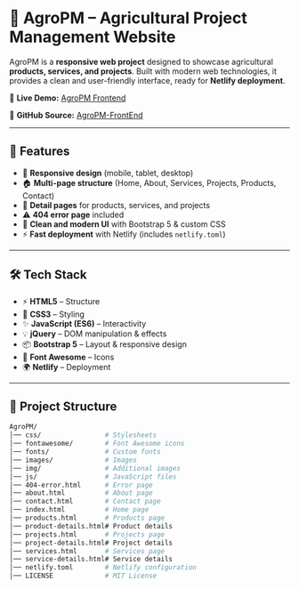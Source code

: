 # 🌱 AgroPM – Agricultural Project Management Website  

AgroPM is a **responsive web project** designed to showcase agricultural **products, services, and projects**. Built with modern web technologies, it provides a clean and user-friendly interface, ready for **Netlify deployment**.  

🔗 **Live Demo:** [AgroPM Frontend](https://agropm-frontend.netlify.app/)  

🔗 **GitHub Source:** [AgroPM-FrontEnd](https://github.com/Grelo-LLC/AgroPM-FrontEnd/)  

---

## 🚀 Features  

- 📱 **Responsive design** (mobile, tablet, desktop)  
- 🏠 **Multi-page structure** (Home, About, Services, Projects, Products, Contact)  
- 📝 **Detail pages** for products, services, and projects  
- ⚠️ **404 error page** included  
- 🎨 **Clean and modern UI** with Bootstrap 5 & custom CSS  
- ⚡ **Fast deployment** with Netlify (includes `netlify.toml`)  

---

## 🛠️ Tech Stack  

- ⚡ **HTML5** – Structure  
- 🎨 **CSS3** – Styling  
- ✨ **JavaScript (ES6)** – Interactivity  
- 💡 **jQuery** – DOM manipulation & effects  
- 📦 **Bootstrap 5** – Layout & responsive design  
- 🔗 **Font Awesome** – Icons  
- 🌍 **Netlify** – Deployment  

---

## 📂 Project Structure  

```bash
AgroPM/
│── css/                # Stylesheets
│── fontawesome/        # Font Awesome icons
│── fonts/              # Custom fonts
│── images/             # Images
│── img/                # Additional images
│── js/                 # JavaScript files
│── 404-error.html      # Error page
│── about.html          # About page
│── contact.html        # Contact page
│── index.html          # Home page
│── products.html       # Products page
│── product-details.html# Product details
│── projects.html       # Projects page
│── project-details.html# Project details
│── services.html       # Services page
│── service-details.html# Service details
│── netlify.toml        # Netlify configuration
│── LICENSE             # MIT License
```
